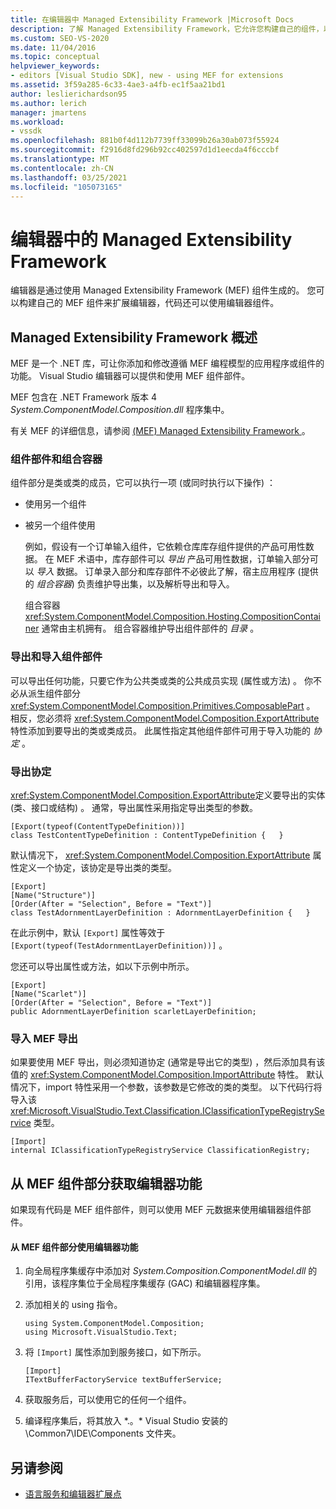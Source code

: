 ```yaml
---
title: 在编辑器中 Managed Extensibility Framework |Microsoft Docs
description: 了解 Managed Extensibility Framework，它允许您构建自己的组件，以便在 Visual Studio SDK 中扩展编辑器。
ms.custom: SEO-VS-2020
ms.date: 11/04/2016
ms.topic: conceptual
helpviewer_keywords:
- editors [Visual Studio SDK], new - using MEF for extensions
ms.assetid: 3f59a285-6c33-4ae3-a4fb-ec1f5aa21bd1
author: leslierichardson95
ms.author: lerich
manager: jmartens
ms.workload:
- vssdk
ms.openlocfilehash: 881b0f4d112b7739ff33099b26a30ab073f55924
ms.sourcegitcommit: f2916d8fd296b92cc402597d1d1eecda4f6cccbf
ms.translationtype: MT
ms.contentlocale: zh-CN
ms.lasthandoff: 03/25/2021
ms.locfileid: "105073165"
---
```

# <a name="managed-extensibility-framework-in-the-editor"></a>编辑器中的 Managed Extensibility Framework
编辑器是通过使用 Managed Extensibility Framework (MEF) 组件生成的。 您可以构建自己的 MEF 组件来扩展编辑器，代码还可以使用编辑器组件。

## <a name="overview-of-the-managed-extensibility-framework"></a>Managed Extensibility Framework 概述
 MEF 是一个 .NET 库，可让你添加和修改遵循 MEF 编程模型的应用程序或组件的功能。 Visual Studio 编辑器可以提供和使用 MEF 组件部件。

 MEF 包含在 .NET Framework 版本 4 *System.ComponentModel.Composition.dll* 程序集中。

 有关 MEF 的详细信息，请参阅 [ (MEF) Managed Extensibility Framework ](/dotnet/framework/mef/index)。

### <a name="component-parts-and-composition-containers"></a>组件部件和组合容器
 组件部分是类或类的成员，它可以执行一项 (或同时执行以下操作) ：

- 使用另一个组件

- 被另一个组件使用

  例如，假设有一个订单输入组件，它依赖仓库库存组件提供的产品可用性数据。 在 MEF 术语中，库存部件可以 *导出* 产品可用性数据，订单输入部分可以 *导入* 数据。 订单录入部分和库存部件不必彼此了解，宿主应用程序 (提供的 *组合容器*) 负责维护导出集，以及解析导出和导入。

  组合容器 <xref:System.ComponentModel.Composition.Hosting.CompositionContainer> 通常由主机拥有。 组合容器维护导出组件部件的 *目录* 。

### <a name="export-and-import-component-parts"></a>导出和导入组件部件
 可以导出任何功能，只要它作为公共类或类的公共成员实现 (属性或方法) 。 你不必从派生组件部分 <xref:System.ComponentModel.Composition.Primitives.ComposablePart> 。 相反，您必须将 <xref:System.ComponentModel.Composition.ExportAttribute> 特性添加到要导出的类或类成员。 此属性指定其他组件部件可用于导入功能的 *协定* 。

### <a name="the-export-contract"></a>导出协定
 <xref:System.ComponentModel.Composition.ExportAttribute>定义要导出的实体 (类、接口或结构) 。 通常，导出属性采用指定导出类型的参数。

```
[Export(typeof(ContentTypeDefinition))]
class TestContentTypeDefinition : ContentTypeDefinition {   }
```

 默认情况下， <xref:System.ComponentModel.Composition.ExportAttribute> 属性定义一个协定，该协定是导出类的类型。

```
[Export]
[Name("Structure")]
[Order(After = "Selection", Before = "Text")]
class TestAdornmentLayerDefinition : AdornmentLayerDefinition {   }
```

 在此示例中，默认 `[Export]` 属性等效于 `[Export(typeof(TestAdornmentLayerDefinition))]` 。

 您还可以导出属性或方法，如以下示例中所示。

```
[Export]
[Name("Scarlet")]
[Order(After = "Selection", Before = "Text")]
public AdornmentLayerDefinition scarletLayerDefinition;
```

### <a name="import-a-mef-export"></a>导入 MEF 导出
 如果要使用 MEF 导出，则必须知道协定 (通常是导出它的类型) ，然后添加具有该值的 <xref:System.ComponentModel.Composition.ImportAttribute> 特性。 默认情况下，import 特性采用一个参数，该参数是它修改的类的类型。 以下代码行将导入该 <xref:Microsoft.VisualStudio.Text.Classification.IClassificationTypeRegistryService> 类型。

```
[Import]
internal IClassificationTypeRegistryService ClassificationRegistry;
```

## <a name="get-editor-functionality-from-a-mef-component-part"></a>从 MEF 组件部分获取编辑器功能
 如果现有代码是 MEF 组件部件，则可以使用 MEF 元数据来使用编辑器组件部件。

#### <a name="to-consume-editor-functionality-from-a-mef-component-part"></a>从 MEF 组件部分使用编辑器功能

1. 向全局程序集缓存中添加对 *System.Composition.ComponentModel.dll* 的引用，该程序集位于全局程序集缓存 (GAC) 和编辑器程序集。

2. 添加相关的 using 指令。

    ```
    using System.ComponentModel.Composition;
    using Microsoft.VisualStudio.Text;
    ```

3. 将 `[Import]` 属性添加到服务接口，如下所示。

    ```
    [Import]
    ITextBufferFactoryService textBufferService;
    ```

4. 获取服务后，可以使用它的任何一个组件。

5. 编译程序集后，将其放入 *.。\* Visual Studio 安装的 \Common7\IDE\Components 文件夹。

## <a name="see-also"></a>另请参阅
- [语言服务和编辑器扩展点](../extensibility/language-service-and-editor-extension-points.md)
